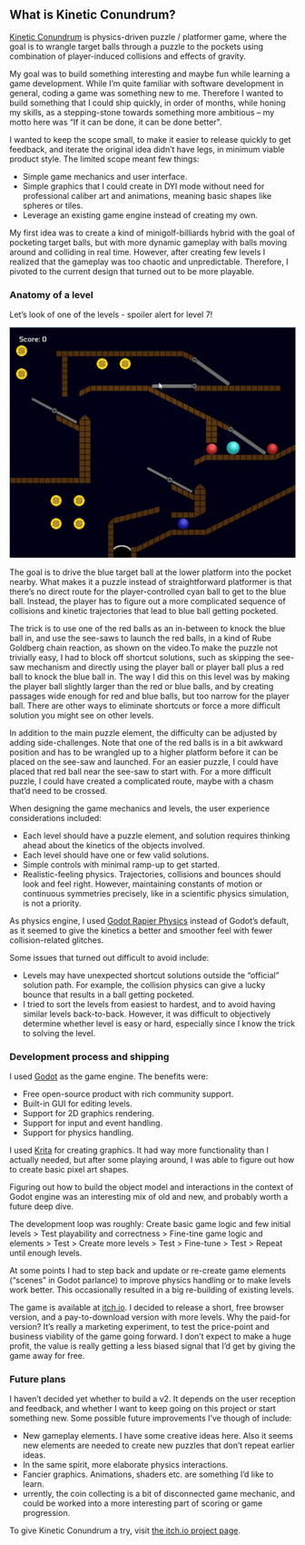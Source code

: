 ## What is Kinetic Conundrum? ##

[Kinetic Conundrum]( https://rastala-games.itch.io/kinetic-conundrum) is physics-driven puzzle / platformer game, 
where the goal is to wrangle target balls through a puzzle to the pockets using combination of player-induced collisions and effects of gravity.

My goal was to build something interesting and maybe fun while learning a game development. While I’m quite familiar with software development 
in general, coding a game was something new to me. Therefore I wanted to build something that I could ship quickly, in order of months, 
while honing my skills, as a stepping-stone towards something more ambitious – my motto here was “If it can be done, it can be done better".

I wanted to keep the scope small, to make it easier to release quickly to get feedback, and iterate the original idea didn’t have legs, in 
minimum viable product style. The limited scope meant few things:

 * Simple game mechanics and user interface.
 * Simple graphics that I could create in DYI mode without need for professional caliber art and animations, meaning basic shapes like spheres or tiles.
 * Leverage an existing game engine instead of creating my own.
   
My first idea was to create a kind of minigolf-billiards hybrid with the goal of pocketing target balls, but with more dynamic gameplay with 
balls moving around and colliding in real time. However, after creating few levels I realized that the gameplay was too chaotic and unpredictable. 
Therefore, I pivoted to the current design that turned out to be more playable.

### Anatomy of a level ###

Let’s look of one of the levels - spoiler alert for level 7!

![Kinetic Conundrum Level 7 video clip](../assets/images/kineticc_video_clip_large.gif)

The goal is to drive the blue target ball at the lower platform into the pocket nearby. What makes it a puzzle instead of straightforward 
platformer is that there’s no direct route for the player-controlled cyan ball to get to the blue ball. Instead, the player has to figure 
out a more complicated sequence of collisions and kinetic trajectories that lead to blue ball getting pocketed.

The trick is to use one of the red balls as an in-between to knock the blue ball in, and use the see-saws to launch the red balls, 
in a kind of Rube Goldberg chain reaction, as shown on the video.To make the puzzle not trivially easy, I had to block off shortcut 
solutions, such as skipping the see-saw mechanism and directly using the player ball or player ball plus a red ball to knock the blue 
ball in. The way I did this on this level was by making the player ball slightly larger than the red or blue balls, and by creating passages 
wide enough for red and blue balls, but too narrow for the player ball. There are other ways to eliminate shortcuts or force a more difficult 
solution you might see on other levels.

In addition to the main puzzle element, the difficulty can be adjusted by adding side-challenges. Note that one of the red balls is in 
a bit awkward position and has to be wrangled up to a higher platform before it can be placed on the see-saw and launched. For an easier 
puzzle, I could have placed that red ball near the see-saw to start with. For a more difficult puzzle, I could have created a complicated 
route, maybe with a chasm that’d need to be crossed.

When designing the game mechanics and levels, the user experience considerations included:

 * Each level should have a puzzle element, and solution requires thinking ahead about the kinetics of the objects involved.
 * Each level should have one or few valid solutions.
 * Simple controls with minimal ramp-up to get started.
 * Realistic-feeling physics. Trajectories, collisions and bounces should look and feel right. However, maintaining constants of motion or continuous symmetries precisely, like in a scientific physics simulation, is not a priority.

As physics engine, I used [Godot Rapier Physics]( https://github.com/appsinacup/godot-rapier-physics) instead of Godot’s default, as it seemed 
to give the kinetics a better and smoother feel with fewer collision-related glitches. 

Some issues that turned out difficult to avoid include:
 * Levels may have unexpected shortcut solutions outside the “official” solution path. For example, the collision physics can give a lucky bounce that results in a ball getting pocketed.
 * I tried to sort the levels from easiest to hardest, and to avoid having similar levels back-to-back. However, it was difficult to objectively determine whether level is easy or hard, especially since I know the trick to solving the level.

### Development process and shipping ###

I used [Godot](https://godotengine.org/) as the game engine. The benefits were:
 *	Free open-source product with rich community support. 
 *	Built-in GUI for editing levels.
 *	Support for 2D graphics rendering.
 * 	Support for input and event handling.
 *  Support for physics handling.

I used [Krita](https://krita.org/) for creating graphics. It had way more functionality than I actually needed, but after some playing around, I was able to 
figure out how to create basic pixel art shapes. 

Figuring out how to build the object model and interactions in the context of Godot engine was an interesting mix of old and new, and 
probably worth a future deep dive. 

The development loop was roughly: Create basic game logic and few initial levels > Test playability and correctness > Fine-tine game logic 
and elements > Test > Create more levels > Test > Fine-tune >  Test >  Repeat until enough levels. 

At some points I had to step back and update or re-create game elements (“scenes” in Godot parlance) to improve physics handling or to 
make levels work better. This occasionally resulted in a big re-building of existing levels.

The game is available at [itch.io](https://itch.io/). I decided to release a short, free browser version, and a pay-to-download version with 
more levels. Why the paid-for version? It’s really a marketing experiment, to test the price-point and business viability of the game going forward. 
I don’t expect to make a huge profit, the value is really getting a less biased signal that I’d get by giving the game away for free. 

### Future plans ###

I haven’t decided yet whether to build a v2. It depends on the user reception and feedback, and whether I want to keep going on this 
project or start something new. Some possible future improvements I’ve though of include:

 * New gameplay elements. I have some creative ideas here. Also it seems new elements are needed to create new puzzles that don’t repeat earlier ideas.
 * In the same spirit, more elaborate physics interactions.
 * Fancier graphics. Animations, shaders etc. are something I’d like to learn.
 * urrently, the coin collecting is a bit of disconnected game mechanic, and could be worked into a more interesting part of scoring or game progression.

To give Kinetic Conundrum a try, visit [the itch.io project page]( https://rastala-games.itch.io/kinetic-conundrum).
